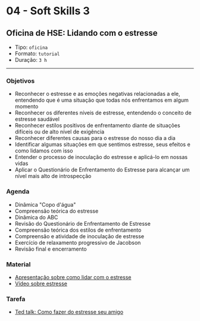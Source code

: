 # 04 - Soft Skills 3

## Oficina de HSE: Lidando com o estresse

* Tipo: `oficina`
* Formato: `tutorial`
* Duração: `3 h`

***

### Objetivos

* Reconhecer o estresse e as emoções negativas relacionadas a ele, entendendo que é uma situação que todas nós enfrentamos em algum momento
* Reconhecer os diferentes níveis de estresse, entendendo o conceito de estresse saudável
* Reconhecer estilos positivos de enfrentamento diante de situações difíceis ou de alto nível de exigência
* Reconhecer diferentes causas para o estresse do nosso dia a dia
* Identificar algumas situações em que sentimos estresse, seus efeitos e como lidamos com isso
* Entender o processo de inoculação do estresse e aplicá-lo em nossas vidas
* Aplicar o Questionário de Enfrentamento do Estresse para alcançar um nível mais alto de introspecção

### Agenda

* Dinâmica "Copo d'água"
* Compreensão teórica do estresse
* Dinâmica do ABC
* Revisão do Questionário de Enfrentamento de Estresse
* Compreensão teórica dos estilos de enfrentamento
* Compreensão e atividade de inoculação de estresse
* Exercício de relaxamento progressivo de Jacobson
* Revisão final e encerramento

### Material

* [Apresentação sobre como lidar com o estresse](https://docs.google.com/presentation/d/1TZAKQLfgj-izKgimzbu9W1oe02OUVtrkQLf2OveNQgo/edit#slide=id.g276cb44519_0_27)
* [Vídeo sobre estresse](https://www.youtube.com/watch?v=rc-AMRjCWKo)

### Tarefa

* [Ted talk: Como fazer do estresse seu amigo](https://www.youtube.com/watch?v=RcGyVTAoXEU)

